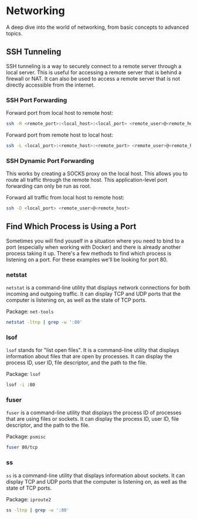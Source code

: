 # Networking

A deep dive into the world of networking, from basic concepts to advanced topics.

## SSH Tunneling

SSH tunneling is a way to securely connect to a remote server through a local server. This is useful for accessing a remote server that is behind a firewall or NAT. It can also be used to access a remote server that is not directly accessible from the internet.

### SSH Port Forwarding

Forward port from local host to remote host:

```bash
ssh -R <remote_port>:<local_host>:<local_port> <remote_user>@<remote_host>
```

Forward port from remote host to local host:

```bash
ssh -L <local_port>:<remote_host>:<remote_port> <remote_user>@<remote_host>
```

### SSH Dynamic Port Forwarding

This works by creating a SOCKS proxy on the local host. This allows you to route all traffic through the remote host. This application-level port forwarding can only be run as root.

Forward all traffic from local host to remote host:

```bash
ssh -D <local_port> <remote_user>@<remote_host>
```

## Find Which Process is Using a Port

Sometimes you will find youself in a situation where you need to bind to a port (especially when working with Docker) and there is already another process taking it up. There's a few methods to find which process is listening on a port. For these examples we'll be looking for port 80.

### netstat

`netstat` is a command-line utility that displays network connections for both incoming and outgoing traffic. It can display TCP and UDP ports that the computer is listening on, as well as the state of TCP ports.

Package: `net-tools`

```bash
netstat -ltnp | grep -w ':80'
```

### lsof

`lsof` stands for "list open files". It is a command-line utility that displays information about files that are open by processes. It can display the process ID, user ID, file descriptor, and the path to the file.

Package: `lsof`

```bash
lsof -i :80
```

### fuser

`fuser` is a command-line utility that displays the process ID of processes that are using files or sockets. It can display the process ID, user ID, file descriptor, and the path to the file.

Package: `psmisc`

```bash
fuser 80/tcp
```

### ss

`ss` is a command-line utility that displays information about sockets. It can display TCP and UDP ports that the computer is listening on, as well as the state of TCP ports.

Package: `iproute2`

```bash
ss -ltnp | grep -w ':80'
```

